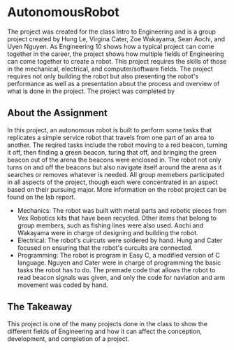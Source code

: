 # AutonomousRobot
 The project was created for the class Intro to Engineering and is a group project created by Hung Le, Virgina Cater, Zoe Wakayama, Sean Aochi, and Uyen Nguyen. As Engineering 10 shows how a typical project can come together in the career, the project shows how multiple fields of Engineering can come together to create a robot. This project requires the skills of those in the mechanical, electrical, and computer/software fields. The project requires not only building the robot but also presenting the robot's performance as well as a presentation about the process and overview of what is done in the project. The project was completed by 
## About the Assignment
In this project, an autonomous robot is built to perform some tasks that replicates a simple service robot that travels from one part of an area to another. The reqired tasks include the robot moving to a red beacon, turning it off, then finding a green beacon, turing that off, and bringing the green beacon out of the arena the beacons were enclosed in. The robot not only turns on and off the beacons but also navigate itself around the arena as it searches or removes whatever is needed. All group memebers participated in all aspects of the project, though each were concentrated in an aspect based on their pursuing major. More information on the robot project can be found on the lab report. 
* Mechanics: The robot was built with metal parts and robotic pieces from Vex Robotics kits that have been recycled. Other items that belong to group members, such as fishing lines were also used.  Aochi and Wakayama were in charge of designing and building the robot. 
* Electrical: The robot's cuircuts were soldered by hand. Hung and Cater focused on ensuring that the robot's curcuits are connected. 
* Programming: The robot is program in Easy C, a modified version of C language. Nguyen and Cater were in charge of programming the basic tasks the robot has to do. The premade code that allows the robot to read beacon signals was given, and only the code for naviation and arm movement was coded by hand. 
## The Takeaway
This project is one of the many projects done in the class to show the different fields of Engineering and how it can affect the conception, development, and completion of a project. 
